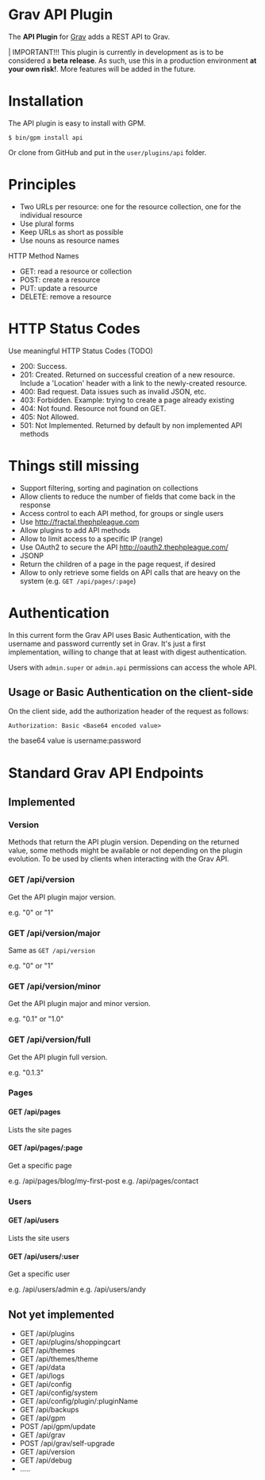 # Grav API Plugin

The **API Plugin** for [Grav](http://github.com/getgrav/grav) adds a REST API to Grav.

| IMPORTANT!!! This plugin is currently in development as is to be considered a **beta release**.  As such, use this in a production environment **at your own risk!**. More features will be added in the future.

# Installation

The API plugin is easy to install with GPM.

```
$ bin/gpm install api
```

Or clone from GitHub and put in the `user/plugins/api` folder.

# Principles

- Two URLs per resource: one for the resource collection, one for the individual resource
- Use plural forms
- Keep URLs as short as possible
- Use nouns as resource names

HTTP Method Names
- GET: read a resource or collection
- POST: create a resource
- PUT: update a resource
- DELETE: remove a resource

# HTTP Status Codes

Use meaningful HTTP Status Codes (TODO)

- 200: Success.
- 201: Created. Returned on successful creation of a new resource. Include a 'Location' header with a link to the newly-created resource.
- 400: Bad request. Data issues such as invalid JSON, etc.
- 403: Forbidden. Example: trying to create a page already existing
- 404: Not found. Resource not found on GET.
- 405: Not Allowed.
- 501: Not Implemented. Returned by default by non implemented API methods

# Things still missing

- Support filtering, sorting and pagination on collections
- Allow clients to reduce the number of fields that come back in the response
- Access control to each API method, for groups or single users
- Use http://fractal.thephpleague.com
- Allow plugins to add API methods
- Allow to limit access to a specific IP (range)
- Use OAuth2 to secure the API http://oauth2.thephpleague.com/
- JSONP
- Return the children of a page in the page request, if desired
- Allow to only retrieve some fields on API calls that are heavy on the system (e.g. `GET /api/pages/:page`)

# Authentication

In this current form the Grav API uses Basic Authentication, with the username and password currently set in Grav.
It's just a first implementation, willing to change that at least with digest authentication.

Users with `admin.super` or `admin.api` permissions can access the whole API.

## Usage or Basic Authentication on the client-side

On the client side, add the authorization header of the request as follows:

```
Authorization: Basic <Base64 encoded value>
```

the base64 value is username:password

# Standard Grav API Endpoints

## Implemented

### Version

Methods that return the API plugin version. Depending on the returned value, some methods might be available or not depending on the plugin evolution. To be used by clients when interacting with the Grav API.

### GET /api/version

Get the API plugin major version.

e.g. "0" or "1"

### GET /api/version/major

Same as `GET /api/version`

e.g. "0" or "1"

### GET /api/version/minor

Get the API plugin major and minor version.

e.g. "0.1" or "1.0"

### GET /api/version/full

Get the API plugin full version.

e.g. "0.1.3"

### Pages

#### GET /api/pages

Lists the site pages

#### GET /api/pages/:page

Get a specific page

e.g. /api/pages/blog/my-first-post
e.g. /api/pages/contact

### Users

#### GET /api/users

Lists the site users

#### GET /api/users/:user

Get a specific user

e.g. /api/users/admin
e.g. /api/users/andy

## Not yet implemented

- GET /api/plugins
- GET /api/plugins/shoppingcart
- GET /api/themes
- GET /api/themes/theme
- GET /api/data
- GET /api/logs
- GET /api/config
- GET /api/config/system
- GET /api/config/plugin/:pluginName
- GET /api/backups
- GET /api/gpm
- POST /api/gpm/update
- GET /api/grav
- POST /api/grav/self-upgrade
- GET /api/version
- GET /api/debug
- .....
